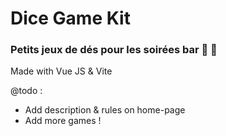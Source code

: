 # Dice Game Kit

### Petits jeux de dés pour les soirées bar 🎲 🍻

Made with Vue JS & Vite

@todo :
- Add description & rules on home-page
- Add more games !

